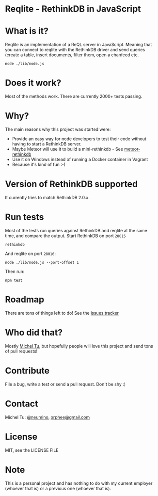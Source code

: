 Reqlite - RethinkDB in JavaScript
=====

# What is it?

Reqlite is an implementation of a ReQL server in JavaScript. Meaning that
you can connect to reqlite with the RethinkDB driver and send queries (create
a table, insert documents, filter them, open a chanfeed etc.

```
node ./lib/node.js
```

# Does it work?

Most of the methods work. There are currently 2000+ tests passing.

# Why?

The main reasons why this project was started were:

- Provide an easy way for node developers to test their code without having
to start a RethinkDB server.
- Maybe Meteor will use it to build a mini-rethinkdb - See [meteor-rethinkdb](https://github.com/Slava/meteor-rethinkdb)
- Use it on Windows instead of running a Docker container in Vagrant
- Because it's kind of fun :-)


# Version of RethinkDB supported

It currently tries to match RethinkDB 2.0.x.


# Run tests

Most of the tests run queries against RethinkDB and reqlite at the same time, and compare the output.
Start RethinkDB on port `28015`
```
rethinkdb
```

And reqlite on port `28016`:
```
node ./lib/node.js --port-offset 1
```

Then run:
```
npm test
```

# Roadmap

There are tons of things left to do!
See the [issues tracker](https://github.com/neumino/reqlite/issues)


# Who did that?

Mostly [Michel Tu](https://github.com/neumino), but hopefully people will love this project and send tons
of pull requests!


# Contribute

File a bug, write a test or send a pull request. Don't be shy :)


# Contact

Michel Tu: [@neumino](https://twitter.com/neumino), [orphee@gmail.com](orphee@gmail.com)


# License

MIT, see the LICENSE FILE


# Note

This is a personal project and has nothing to do with my current employer (whoever that is) or
a previous one (whoever that is).
